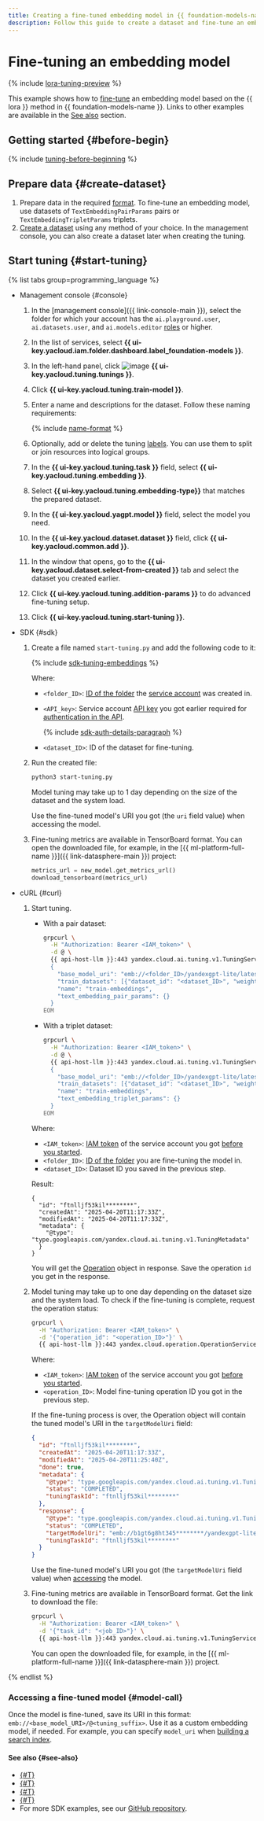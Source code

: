 ```yaml
---
title: Creating a fine-tuned embedding model in {{ foundation-models-name }}
description: Follow this guide to create a dataset and fine-tune an embedding model in {{ foundation-models-name }} using {{ ai-playground }}, the API, and {{ ml-sdk-name }}.
---
```


# Fine-tuning an embedding model

{% include [lora-tuning-preview](../../../_includes/foundation-models/lora-tuning-preview.md) %}

This example shows how to [fine-tune](../../concepts/tuning/index.md) an embedding model based on the {{ lora }} method in {{ foundation-models-name }}. Links to other examples are available in the [See also](#see-also) section.

## Getting started {#before-begin}

{% include [tuning-before-beginning](../../../_includes/foundation-models/tuning-before-beginning.md) %}

## Prepare data {#create-dataset}

1. Prepare data in the required [format](../../concepts/resources/dataset.md#embeddings). To fine-tune an embedding model, use datasets of `TextEmbeddingPairParams` pairs or `TextEmbeddingTripletParams` triplets.
1. [Create a dataset](../resources/create-dataset.md) using any method of your choice. In the management console, you can also create a dataset later when creating the tuning.

## Start tuning {#start-tuning}

{% list tabs group=programming_language %}

- Management console {#console}

  1. In the [management console]({{ link-console-main }}), select the folder for which your account has the `ai.playground.user`, `ai.datasets.user`, and `ai.models.editor` [roles](../../security/index.md) or higher.
  1. In the list of services, select **{{ ui-key.yacloud.iam.folder.dashboard.label_foundation-models }}**.
  1. In the left-hand panel, click ![image](../../../_assets/console-icons/sliders.svg) **{{ ui-key.yacloud.tuning.tunings }}**.
  1. Click **{{ ui-key.yacloud.tuning.train-model }}**.
  1. Enter a name and descriptions for the dataset. Follow these naming requirements:

     {% include [name-format](../../../_includes/name-format.md) %}

  1. Optionally, add or delete the tuning [labels](../../../resource-manager/concepts/labels.md). You can use them to split or join resources into logical groups.
  1. In the **{{ ui-key.yacloud.tuning.task }}** field, select **{{ ui-key.yacloud.tuning.embedding }}**.
  1. Select **{{ ui-key.yacloud.tuning.embedding-type}}** that matches the prepared dataset. 
  1. In the **{{ ui-key.yacloud.yagpt.model }}** field, select the model you need.
  1. In the **{{ ui-key.yacloud.dataset.dataset }}** field, click **{{ ui-key.yacloud.common.add }}**.
  1. In the window that opens, go to the **{{ ui-key.yacloud.dataset.select-from-created }}** tab and select the dataset you created earlier.
  1. Click **{{ ui-key.yacloud.tuning.addition-params }}** to do advanced fine-tuning setup.
  1. Click **{{ ui-key.yacloud.tuning.start-tuning }}**.

- SDK {#sdk}

  1. Create a file named `start-tuning.py` and add the following code to it:

     {% include [sdk-tuning-embeddings](../../../_includes/foundation-models/examples/tuning-sdk-embeddings.md) %}

     Where:

     * `<folder_ID>`: [ID of the folder](../../../resource-manager/operations/folder/get-id.md) the [service account](../../../iam/concepts/users/service-accounts.md) was created in.
     * `<API_key>`: Service account [API key](../../../iam/concepts/authorization/api-key.md) you got earlier required for [authentication in the API](../../../foundation-models/api-ref/authentication.md).

         {% include [sdk-auth-details-paragraph](../../../_includes/foundation-models/sdk-auth-details-paragraph.md) %}
     * `<dataset_ID>`: ID of the dataset for fine-tuning.

  1. Run the created file:

     ```bash
     python3 start-tuning.py
     ```

     Model tuning may take up to 1 day depending on the size of the dataset and the system load.

     Use the fine-tuned model's URI you got (the `uri` field value) when accessing the model.

  1. Fine-tuning metrics are available in TensorBoard format. You can open the downloaded file, for example, in the [{{ ml-platform-full-name }}]({{ link-datasphere-main }}) project:
  
     ```python
     metrics_url = new_model.get_metrics_url()
     download_tensorboard(metrics_url)
     ```


- cURL {#curl}

  1. Start tuning.
     
     * With a pair dataset:

       ```bash
       grpcurl \
         -H "Authorization: Bearer <IAM_token>" \
         -d @ \
         {{ api-host-llm }}:443 yandex.cloud.ai.tuning.v1.TuningService/Tune <<EOM
         {
           "base_model_uri": "emb://<folder_ID>/yandexgpt-lite/latest",
           "train_datasets": [{"dataset_id": "<dataset_ID>", "weight": 1.0}],
           "name": "train-embeddings",
           "text_embedding_pair_params": {}
         } 
       EOM
       ```

     * With a triplet dataset:
     
       ```bash
       grpcurl \
         -H "Authorization: Bearer <IAM_token>" \
         -d @ \
         {{ api-host-llm }}:443 yandex.cloud.ai.tuning.v1.TuningService/Tune <<EOM
         {
           "base_model_uri": "emb://<folder_ID>/yandexgpt-lite/latest",
           "train_datasets": [{"dataset_id": "<dataset_ID>", "weight": 1.0}],
           "name": "train-embeddings",
           "text_embedding_triplet_params": {}
         } 
       EOM
       ```


     Where:
     * `<IAM_token>`: [IAM token](../../../iam/concepts/authorization/iam-token.md) of the service account you got [before you started](#before-begin).
     * `<folder_ID>`: [ID of the folder](../../../resource-manager/operations/folder/get-id.md) you are fine-tuning the model in.
     * `<dataset_ID>`: Dataset ID you saved in the previous step.

     Result:

     ```text
     {
       "id": "ftnlljf53kil********",
       "createdAt": "2025-04-20T11:17:33Z",
       "modifiedAt": "2025-04-20T11:17:33Z",
       "metadata": {
         "@type": "type.googleapis.com/yandex.cloud.ai.tuning.v1.TuningMetadata"
       }
     }
     ```

     You will get the [Operation](../../../api-design-guide/concepts/operation.md) object in response. Save the operation `id` you get in the response.

  1. Model tuning may take up to one day depending on the dataset size and the system load. To check if the fine-tuning is complete, request the operation status:

     ```bash
     grpcurl \
       -H "Authorization: Bearer <IAM_token>" \
       -d '{"operation_id": "<operation_ID>"}' \
       {{ api-host-llm }}:443 yandex.cloud.operation.OperationService/Get
     ```

     Where:
     * `<IAM_token>`: [IAM token](../../../iam/concepts/authorization/iam-token.md) of the service account you got [before you started](#before-begin).
     * `<operation_ID>`: Model fine-tuning operation ID you got in the previous step.

     If the fine-tuning process is over, the Operation object will contain the tuned model's URI in the `targetModelUri` field:

     ```json
     {
       "id": "ftnlljf53kil********",
       "createdAt": "2025-04-20T11:17:33Z",
       "modifiedAt": "2025-04-20T11:25:40Z",
       "done": true,
       "metadata": {
         "@type": "type.googleapis.com/yandex.cloud.ai.tuning.v1.TuningMetadata",
         "status": "COMPLETED",
         "tuningTaskId": "ftnlljf53kil********"
       },
       "response": {
         "@type": "type.googleapis.com/yandex.cloud.ai.tuning.v1.TuningResponse",
         "status": "COMPLETED",
         "targetModelUri": "emb://b1gt6g8ht345********/yandexgpt-lite/latest@tamr2nc6pev5e********",
         "tuningTaskId": "ftnlljf53kil********"
       }
     }
     ```

     Use the fine-tuned model's URI you got (the `targetModelUri` field value) when [accessing](../../concepts/yandexgpt/models.md#addressing-models) the model.

  1. Fine-tuning metrics are available in TensorBoard format. Get the link to download the file: 
  
     ```bash
     grpcurl \
       -H "Authorization: Bearer <IAM_token>" \
       -d '{"task_id": "<job_ID>"}' \
       {{ api-host-llm }}:443 yandex.cloud.ai.tuning.v1.TuningService/GetMetricsUrl
     ```

     You can open the downloaded file, for example, in the [{{ ml-platform-full-name }}]({{ link-datasphere-main }}) project.

{% endlist %}

### Accessing a fine-tuned model {#model-call}

Once the model is fine-tuned, save its URI in this format: `emb://<base_model_URI>/@<tuning_suffix>`. Use it as a custom embedding model, if needed. For example, you can specify `model_uri` when [building a search index](../../concepts/assistant/search-index.md).

#### See also {#see-also}

* [{#T}](../../concepts/tuning/index.md)
* [{#T}](./create.md)
* [{#T}](./tune-classifiers.md)
* [{#T}](../../tutorials/models-fine-tuning.md)
* For more SDK examples, see our [GitHub repository](https://github.com/yandex-cloud/yandex-cloud-ml-sdk/tree/classifiers_tuning/examples/sync/tuning).